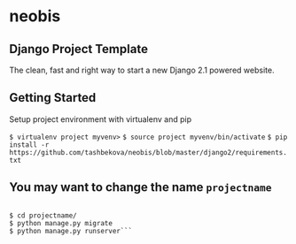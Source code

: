 # neobis
## Django Project Template
The clean, fast and right way to start a new Django 2.1 powered website.
## Getting Started
Setup project environment with virtualenv and pip

`$ virtualenv project myvenv>`
`$ source project myvenv/bin/activate`
`$ pip install -r https://github.com/tashbekova/neobis/blob/master/django2/requirements.txt `

## You may want to change the name `projectname`

```$ django-admin startproject --template https://github.com/tashbekova/neobis/tree/master/django2 projectname

$ cd projectname/
$ python manage.py migrate
$ python manage.py runserver```
